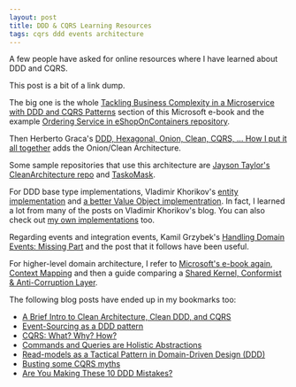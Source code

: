 ```yaml
---
layout: post
title: DDD & CQRS Learning Resources
tags: cqrs ddd events architecture
---
```


A few people have asked for online resources where I have learned about DDD and CQRS.

This post is a bit of a link dump.

The big one is the whole [Tackling Business Complexity in a Microservice with DDD and CQRS Patterns](https://docs.microsoft.com/en-us/dotnet/architecture/microservices/microservice-ddd-cqrs-patterns/) section of this Microsoft e-book and the example [Ordering Service in eShopOnContainers repository](https://github.com/dotnet-architecture/eShopOnContainers/tree/dev/src/Services/Ordering).

Then Herberto Graca's [DDD, Hexagonal, Onion, Clean, CQRS, … How I put it all together](https://herbertograca.com/2017/11/16/explicit-architecture-01-ddd-hexagonal-onion-clean-cqrs-how-i-put-it-all-together/) adds the Onion/Clean Architecture.

Some sample repositories that use this architecture are [Jayson Taylor's CleanArchitecture repo](https://github.com/jasontaylordev/CleanArchitecture) and [TaskoMask](https://github.com/hamed-shirbandi/TaskoMask).

For DDD base type implementations, Vladimir Khorikov's [entity implementation](https://enterprisecraftsmanship.com/posts/entity-base-class/) and [a better Value Object implementration](https://enterprisecraftsmanship.com/posts/value-object-better-implementation/). In fact, I learned a lot from many of the posts on Vladimir Khorikov's blog. You can also check out [my own implementations](https://github.com/connellw/Doodad/tree/master/src/Doodad) too.

Regarding events and integration events, Kamil Grzybek's [Handling Domain Events: Missing Part](http://www.kamilgrzybek.com/design/handling-domain-events-missing-part/) and the post that it follows have been useful.

For higher-level domain architecture, I refer to [Microsoft's e-book again](https://docs.microsoft.com/en-us/dotnet/architecture/microservices/architect-microservice-container-applications/identify-microservice-domain-model-boundaries), [Context Mapping](https://www.infoq.com/articles/ddd-contextmapping/) and then a guide comparing a [Shared Kernel, Conformist & Anti-Corruption Layer](https://inside.getyourguide.com/blog/2019/11/18/tackling-business-complexity-with-strategic-domain-driven-design).

The following blog posts have ended up in my bookmarks too:
- [A Brief Intro to Clean Architecture, Clean DDD, and CQRS](https://medium.com/software-alchemy/a-brief-intro-to-clean-architecture-clean-ddd-and-cqrs-23243c3f31b3)
- [Event-Sourcing as a DDD pattern](https://medium.com/swlh/event-sourcing-as-a-ddd-pattern-fea6de35fcca)
- [CQRS: What? Why? How?](https://sderosiaux.medium.com/cqrs-what-why-how-945543482313)
- [Commands and Queries are Holistic Abstractions](http://scrapbook.qujck.com/commands-and-queries-are-holistic-abstractions/)
- [Read-models as a Tactical Pattern in Domain-Driven Design (DDD)](http://gorodinski.com/blog/2012/04/25/read-models-as-a-tactical-pattern-in-domain-driven-design-ddd/)
- [Busting some CQRS myths](https://lostechies.com/jimmybogard/2012/08/22/busting-some-cqrs-myths/)
- [Are You Making These 10 DDD Mistakes?
](https://danielwhittaker.me/2020/01/22/are-you-making-these-10-ddd-mistakes/)
